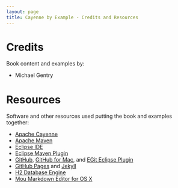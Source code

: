 ```yaml
---
layout: page
title: Cayenne by Example - Credits and Resources
---
```


# Credits

Book content and examples by:

* Michael Gentry



# Resources

Software and other resources used putting the book and examples together:

* [Apache Cayenne](http://cayenne.apache.org/)
* [Apache Maven](http://maven.apache.org/)
* [Eclipse IDE](http://eclipse.org/downloads/)
* [Eclipse Maven Plugin](http://download.eclipse.org/technology/m2e/milestones/1.0)
* [GitHub](https://github.com/), [GitHub for Mac](http://mac.github.com/), and [EGit Eclipse Plugin](http://download.eclipse.org/egit/updates)
* [GitHub Pages](http://pages.github.com/) and [Jekyll](https://github.com/mojombo/jekyll)
* [H2 Database Engine](http://www.h2database.com/)
* [Mou Markdown Editor for OS X](http://mouapp.com)

